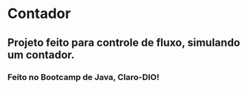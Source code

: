 # Contador 
## Projeto feito para controle de fluxo, simulando um contador. 
### Feito no Bootcamp de Java, Claro-DIO!
